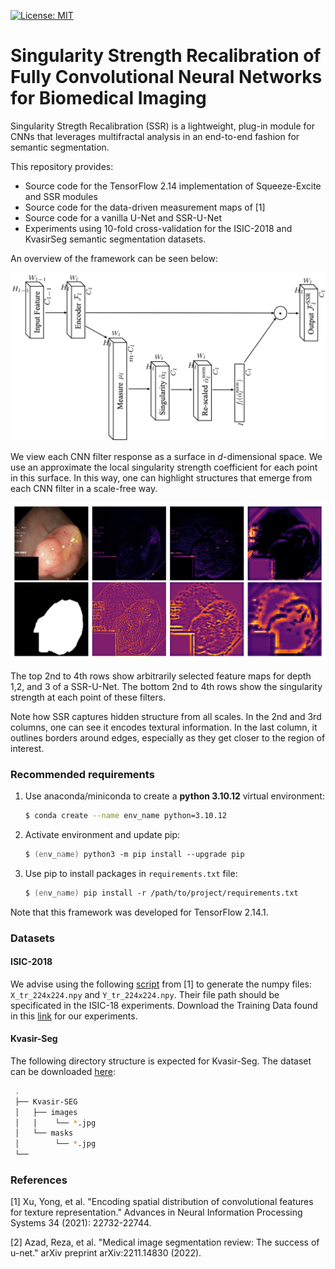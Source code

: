 [![License: MIT](https://img.shields.io/badge/License-MIT-green.svg)](https://opensource.org/licenses/MIT)
# Singularity Strength Recalibration of Fully Convolutional Neural Networks for Biomedical Imaging
Singularity Stregth Recalibration (SSR) is a lightweight, plug-in module for CNNs that leverages multifractal analysis in an end-to-end fashion for semantic segmentation.  

This repository provides:
  - Source code for the TensorFlow 2.14 implementation of Squeeze-Excite and SSR modules
  - Source code for the data-driven measurement maps of [1]
  - Source code for a vanilla U-Net and SSR-U-Net
  - Experiments using 10-fold cross-validation for the ISIC-2018 and KvasirSeg semantic segmentation datasets. 

An overview of the framework can be seen below:

![plot](figures/schematic4.png)

We view each CNN filter response as a surface in $d$-dimensional space. We use an approximate the local singularity strength coefficient for each point in this surface. 
In this way, one can highlight structures that emerge from each CNN filter in a scale-free way.

![plot](figures/tentativa.png)

The top 2nd to 4th rows show arbitrarily selected feature maps for depth 1,2, and 3 of a SSR-U-Net.
The bottom 2nd to 4th rows show the singularity strength at each point of these filters. 

Note how SSR captures hidden structure from all scales. In the 2nd and 3rd columns, one can see it encodes textural information. In the last column, it outlines borders around edges, especially as they get closer to the region of interest.
### Recommended requirements
1. Use anaconda/miniconda to create a __python 3.10.12__ virtual environment:
    ```zsh
    $ conda create --name env_name python=3.10.12
    ```
2. Activate environment and update pip:
    ```zsh
    $ (env_name) python3 -m pip install --upgrade pip
    ```
4. Use pip to install packages in `requirements.txt` file:
    ```zsh
    $ (env_name) pip install -r /path/to/project/requirements.txt
    ```
Note that this framework was developed for TensorFlow 2.14.1.

### Datasets
#### ISIC-2018
We advise using the following [script](https://github.com/NITR098/Awesome-U-Net/blob/main/datasets/prepare_isic.ipynb) from [1] to generate the numpy files: `X_tr_224x224.npy` and `Y_tr_224x224.npy`. Their file path should be specificated in the ISIC-18 experiments. Download the Training Data found in this [link](https://challenge.isic-archive.com/data/#2018) for our experiments. 
#### Kvasir-Seg
The following directory structure is expected for Kvasir-Seg. The dataset can be downloaded [here](https://datasets.simula.no/kvasir-seg/): 

  ```bash
   .
   ├── Kvasir-SEG
   │   ├── images
   │   │    └── *.jpg
   │   └── masks
   │        └── *.jpg
   └──
   ```

### References
[1] Xu, Yong, et al. "Encoding spatial distribution of convolutional features for texture representation." Advances in Neural Information Processing Systems 34 (2021): 22732-22744.

[2] Azad, Reza, et al. "Medical image segmentation review: The success of u-net." arXiv preprint arXiv:2211.14830 (2022).
